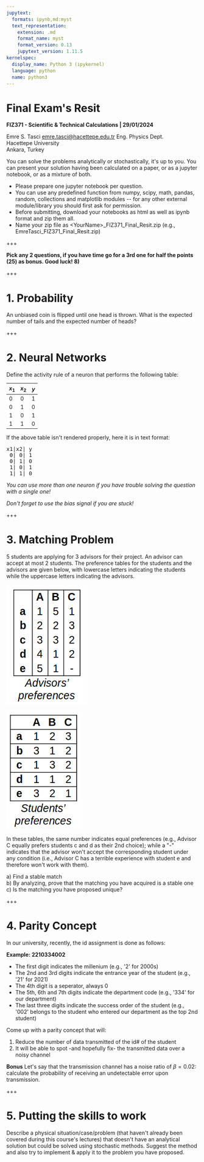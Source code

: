 ```yaml
---
jupytext:
  formats: ipynb,md:myst
  text_representation:
    extension: .md
    format_name: myst
    format_version: 0.13
    jupytext_version: 1.11.5
kernelspec:
  display_name: Python 3 (ipykernel)
  language: python
  name: python3
---
```


# Final Exam's Resit
**FIZ371 - Scientific & Technical Calculations | 29/01/2024**

Emre S. Tasci <emre.tasci@hacettepe.edu.tr>
Eng. Physics Dept.  
Hacettepe University  
Ankara, Turkey

You can solve the problems analytically or stochastically, it's up to you. You can present your solution having been calculated on a paper, or as a jupyter notebook, or as a mixture of both.

* Please prepare one jupyter notebook per question.
* You can use any predefined function from numpy, scipy, math, pandas, random, collections and matplotlib modules -- for any other external module/library you should first ask for permission.
* Before submitting, download your notebooks as html as well as ipynb format and zip them all.
* Name your zip file as <YourName\>\_FIZ371_Final_Resit.zip (e.g., EmreTasci_FIZ371_Final_Resit.zip)

+++

**Pick any 2 questions, if you have time go for a 3rd one for half the points (25) as bonus. Good luck! 8)**

+++

# 1. Probability

An unbiased coin is flipped until one head is thrown. What is the expected number of tails and the expected number of heads?

+++

# 2. Neural Networks

Define the activity rule of a neuron that performs the following table:

|$x_1$|$x_2$|$y$|
|---|---|---|
|0|0|1|
|0|1|0|
|1|0|1|
|1|1|0|

If the above table isn't rendered properly, here it is in text format:

<pre>
x1|x2| y
 0| 0| 1
 0| 1| 0
 1| 0| 1
 1| 1| 0
</pre>

_You can use more than one neuron if you have trouble solving the question with a single one!_

_Don't forget to use the bias signal if you are stuck!_

+++

# 3. Matching Problem

5 students are applying for 3 advisors for their project. An advisor can accept at most 2 students. The preference tables for the students and the advisors are given below, with lowercase letters indicating the students while the uppercase letters indicating the advisors.

![advisors](images/20231_FinalResit_Advisors.png)

![students](images/20231_FinalResit_Students.png)


In these tables, the same number indicates equal preferences (e.g., Advisor C equally prefers students c and d as their 2nd choice); while a "-" indicates that the advisor won't accept the corresponding student under any condition (i.e., Advisor C has a terrible experience with student e and therefore won't work with them).


a) Find a stable match  
b) By analyzing, prove that the matching you have acquired is a stable one  
c) Is the matching you have proposed unique?

+++

# 4. Parity Concept

In our university, recently, the id assignment is done as follows:

**Example: 2210334002**

* The first digit indicates the millenium (e.g., '2' for 2000s)
* The 2nd and 3rd digits indicate the entrance year of the student (e.g., '21' for 2021)
* The 4th digit is a seperator, always 0
* The 5th, 6th and 7th digits indicate the department code (e.g., '334' for our department)
* The last three digits indicate the success order of the student (e.g., '002' belongs to the student who entered our department as the top 2nd student)

Come up with a parity concept that will:

1. Reduce the number of data transmitted of the id# of the student
2. It will be able to spot -and hopefully fix- the transmitted data over a noisy channel

**Bonus**
Let's say that the transmission channel has a noise ratio of $\beta = 0.02$: calculate the probability of receiving an undetectable error upon transmission.

+++

# 5. Putting the skills to work

Describe a physical situation/case/problem (that haven't already been covered during this course's lectures) that doesn't have an analytical solution but could be solved using stochastic methods. Suggest the method and also try to implement & apply it to the problem you have proposed.

